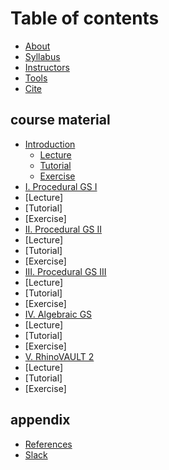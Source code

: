 # Table of contents

* [About](README.md)
* [Syllabus](syllabus.md)
* [Instructors](instructors.md)
* [Tools](tools/README.md)
* [Cite](cite.md)

## course material

* [Introduction](course-material/i.-introduction/README.md)
  * [Lecture](course-material/i.-introduction/lecture-1.md)
  * [Tutorial](course-material/i.-introduction/tutorial-1.md)
  * [Exercise](course-material/i.-introduction/exercise-1.md)
* [I. Procedural GS I](course-material/ii.-procedural-gs-i/README.md)
 * [Lecture]
 * [Tutorial]
 * [Exercise]
* [II. Procedural GS II](course-material/iii.-procedural-gs-ii/README.md)
 * [Lecture]
 * [Tutorial]
 * [Exercise]
* [III. Procedural GS III](course-material/iii.-procedural-gs-ii-1/README.md)
 * [Lecture]
 * [Tutorial]
 * [Exercise]
* [IV. Algebraic GS](course-material/iv.-algebraic-gs/README.md)
 * [Lecture]
 * [Tutorial]
 * [Exercise]
* [V. RhinoVAULT 2](course-material/v.-rhinovault-2/README.md)
 * [Lecture]
 * [Tutorial]
 * [Exercise]

## appendix

* [References](appendix/references.md)
* [Slack](https://join.slack.com/t/csd12021/shared\_invite/zt-w7so4l0k-qo3pGvce6Tiaj8FwVimLwA)
